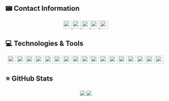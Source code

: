 ## 📟 Contact Information
<p align="center">

<a href="https://github.com/lbbergamo">
  <img src="https://visitor-badge.glitch.me/badge?page_id=lbbergamo.visitor-badge" height="25"/>
</a>

<a href="https://github.com/lbbergamo">
  <img src="https://img.shields.io/badge/-Github-000?style=flat-square&logo=Github&logoColor=white&link=https://github.com/lbbergamo" height="25"/>
</a>

<a href="https://www.linkedin.com/in/leandro-bergamo/">
  <img src="https://img.shields.io/badge/-LinkedIn-blue?style=flat-square&logo=Linkedin&logoColor=white&link=https://www.linkedin.com/in/leandro-bergamo/" height="25"/>
</a>

<a href="mailto:leandro.bergamo@hotmail.com">
  <img src="https://img.shields.io/badge/-Email-c14438?style=flat-square&logo=Gmail&logoColor=white&link=mailto:leandro.bergamo@hotmail.com" height="25"/>
</a>

<a href="https://github.com/lbbergamo">
  <img src="https://img.shields.io/github/followers/lbbergamo?style=social" height="25"/>
</a>

</p>

## 💻 Technologies & Tools

<p align="center">

<img src="https://img.shields.io/badge/php-%23777BB4.svg?&style=for-the-badge&logo=php&logoColor=white" height="25"/>
<img src="https://img.shields.io/badge/javascript-%23F7DF1E.svg?&style=for-the-badge&logo=javascript&logoColor=black" height="25"/>
<img src="https://img.shields.io/badge/typescript%20-%23007ACC.svg?&style=for-the-badge&logo=typescript&logoColor=white" height="25"/>
<img src="https://img.shields.io/badge/node.js%20-%2343853D.svg?&style=for-the-badge&logo=node.js&logoColor=white" height="25"/>
<img src="https://img.shields.io/badge/express.js%20-%23404d59.svg?&style=for-the-badge" height="25"/>
<img src="https://img.shields.io/badge/bootstrap%20-%23563D7C.svg?&style=for-the-badge&logo=bootstrap&logoColor=white" height="25"/>
<img src="https://img.shields.io/badge/postgres-%23316192.svg?&style=for-the-badge&logo=postgresql&logoColor=white" height="25"/>
<img src="https://img.shields.io/badge/-npm-CB3837?style=flat-square&logo=npm" height="25"/>
<img src="https://img.shields.io/badge/-GitHub-181717?style=flat-square&logo=github" height="25"/>
<img src="https://img.shields.io/badge/c%23%20-%23239120.svg?&style=for-the-badge&logo=c-sharp&logoColor=white" height="25"/>
<img src="https://img.shields.io/badge/mysql-%2300f.svg?&style=for-the-badge&logo=mysql&logoColor=white" height="25"/>
<img src="https://img.shields.io/badge/heroku%20-%23430098.svg?&style=for-the-badge&logo=heroku&logoColor=white" height="25"/>
<img src="https://img.shields.io/badge/css3%20-%231572B6.svg?&style=for-the-badge&logo=css3&logoColor=white" height="25"/>
<img src="https://img.shields.io/badge/html5%20-%23E34F26.svg?&style=for-the-badge&logo=html5&logoColor=white" height="25"/>
<img src="https://img.shields.io/badge/Java-ED8B00?style=for-the-badge&logo=java&logoColor=white" height="25"/>
<img src="https://img.shields.io/badge/Spring-6DB33F?style=for-the-badge&logo=spring&logoColor=white" height="25"/>
<img src="https://img.shields.io/badge/Amazon_AWS-232F3E?style=for-the-badge&logo=amazon-aws&logoColor=white" height="25"/>

</p>

## ⭐ GitHub Stats

<p align = "center">
  <img src = "https://github-readme-stats.vercel.app/api?username=lbbergamo&show_icons=true&theme=tokyonight&line_height=40&langs_count=8&count_private=true">
  <img src = "https://github-readme-stats.vercel.app/api/top-langs/?username=lbbergamo&hide=css,java,html&theme=tokyonight&langs_count=8">
</p>

